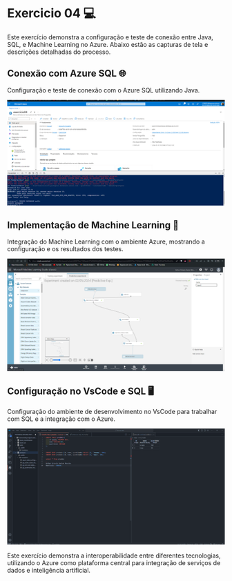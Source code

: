 # Exercicio 04 💻

Este exercício demonstra a configuração e teste de conexão entre Java, SQL, e Machine Learning no Azure. Abaixo estão as capturas de tela e descrições detalhadas do processo.

## Conexão com Azure SQL 🌐
Configuração e teste de conexão com o Azure SQL utilizando Java.

![Azure](AZURESQL.png)

## Implementação de Machine Learning 🤖
Integração do Machine Learning com o ambiente Azure, mostrando a configuração e os resultados dos testes.

![Machine Learning](MACHINELEARNING.png)

## Configuração no VsCode e SQL 🖥️
Configuração do ambiente de desenvolvimento no VsCode para trabalhar com SQL e a integração com o Azure.

![VsCode e SQL](VSCODESQL.png)

Este exercício demonstra a interoperabilidade entre diferentes tecnologias, utilizando o Azure como plataforma central para integração de serviços de dados e inteligência artificial.
